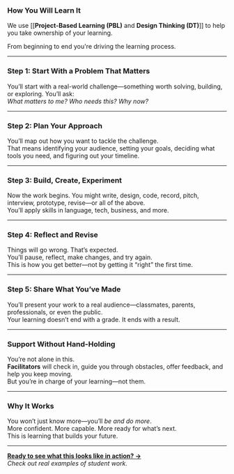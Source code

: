 <!-- toc -->
### How You Will Learn It

We use [[**Project-Based Learning (PBL)** and **Design Thinking (DT)**]] to help you take ownership of your learning.  

From beginning to end you're driving the learning process. 

---

### Step 1: Start With a Problem That Matters
You’ll start with a real-world challenge—something worth solving, building, or exploring. You’ll ask:  
*What matters to me? Who needs this? Why now?*

---

### Step 2: Plan Your Approach
You’ll map out how you want to tackle the challenge.  
That means identifying your audience, setting your goals, deciding what tools you need, and figuring out your timeline.

---

### Step 3: Build, Create, Experiment
Now the work begins. You might write, design, code, record, pitch, interview, prototype, revise—or all of the above.  
You’ll apply skills in language, tech, business, and more.

---

### Step 4: Reflect and Revise
Things will go wrong. That’s expected.  
You’ll pause, reflect, make changes, and try again.  
This is how you get better—not by getting it “right” the first time.

---

### Step 5: Share What You’ve Made
You’ll present your work to a real audience—classmates, parents, professionals, or even the public.  
Your learning doesn’t end with a grade. It ends with a result.

---

### Support Without Hand-Holding
You’re not alone in this.  
**Facilitators** will check in, guide you through obstacles, offer feedback, and help you keep moving.  
But you’re in charge of your learning—not them.

---

### Why It Works
You won’t just know more—you’ll *be and do more*.  
More confident. More capable. More ready for what’s next.  
This is learning that builds your future.

---

**[Ready to see what this looks like in action? →](#)**  
*Check out real examples of student work.*